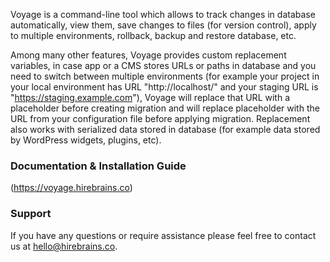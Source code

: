 Voyage is a command-line tool which allows to track changes in database automatically, view them, save changes to files (for version control), apply to multiple environments, rollback, backup and restore database, etc.

Among many other features, Voyage provides custom replacement variables, in case app or a CMS stores URLs or paths in database and you need to switch between multiple environments (for example your project in your local environment has URL "http://localhost/" and your staging URL is "https://staging.example.com"), Voyage will replace that URL with a placeholder before creating migration and will replace placeholder with the URL from your configuration file before applying migration. Replacement also works with serialized data stored in database (for example data stored by WordPress widgets, plugins, etc).

### Documentation & Installation Guide
(https://voyage.hirebrains.co)

### Support
If you have any questions or require assistance please feel free to contact us at [hello@hirebrains.co](mailto:hello@hirebrains.co).
